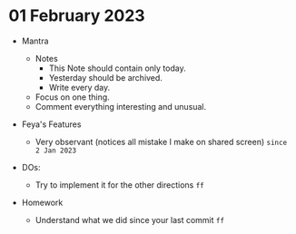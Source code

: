 # 01 February 2023

* Mantra
  * Notes
    * This Note should contain only today.
    * Yesterday should be archived.
    * Write every day.
  * Focus on one thing.
  * Comment everything interesting and unusual.
* Feya's Features
  * Very observant (notices all mistake I make on shared screen) `since 2 Jan 2023`

* DOs:
    * Try to implement it for the other directions `ff`

* Homework
  * Understand what we did since your last commit `ff`